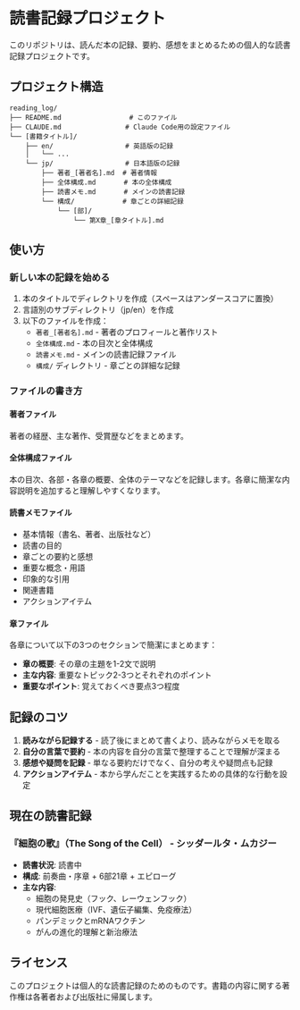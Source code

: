 # 読書記録プロジェクト

このリポジトリは、読んだ本の記録、要約、感想をまとめるための個人的な読書記録プロジェクトです。

## プロジェクト構造

```
reading_log/
├── README.md                 # このファイル
├── CLAUDE.md                # Claude Code用の設定ファイル
└── [書籍タイトル]/
    ├── en/                  # 英語版の記録
    │   └── ...
    └── jp/                  # 日本語版の記録
        ├── 著者_[著者名].md  # 著者情報
        ├── 全体構成.md       # 本の全体構成
        ├── 読書メモ.md       # メインの読書記録
        └── 構成/            # 章ごとの詳細記録
            └── [部]/
                └── 第X章_[章タイトル].md
```

## 使い方

### 新しい本の記録を始める

1. 本のタイトルでディレクトリを作成（スペースはアンダースコアに置換）
2. 言語別のサブディレクトリ（jp/en）を作成
3. 以下のファイルを作成：
   - `著者_[著者名].md` - 著者のプロフィールと著作リスト
   - `全体構成.md` - 本の目次と全体構成
   - `読書メモ.md` - メインの読書記録ファイル
   - `構成/` ディレクトリ - 章ごとの詳細な記録

### ファイルの書き方

#### 著者ファイル
著者の経歴、主な著作、受賞歴などをまとめます。

#### 全体構成ファイル  
本の目次、各部・各章の概要、全体のテーマなどを記録します。各章に簡潔な内容説明を追加すると理解しやすくなります。

#### 読書メモファイル
- 基本情報（書名、著者、出版社など）
- 読書の目的
- 章ごとの要約と感想
- 重要な概念・用語
- 印象的な引用
- 関連書籍
- アクションアイテム

#### 章ファイル
各章について以下の3つのセクションで簡潔にまとめます：
- **章の概要**: その章の主題を1-2文で説明
- **主な内容**: 重要なトピック2-3つとそれぞれのポイント
- **重要なポイント**: 覚えておくべき要点3つ程度

## 記録のコツ

1. **読みながら記録する** - 読了後にまとめて書くより、読みながらメモを取る
2. **自分の言葉で要約** - 本の内容を自分の言葉で整理することで理解が深まる
3. **感想や疑問を記録** - 単なる要約だけでなく、自分の考えや疑問点も記録
4. **アクションアイテム** - 本から学んだことを実践するための具体的な行動を設定

## 現在の読書記録

### 『細胞の歌』（The Song of the Cell） - シッダールタ・ムカジー
- **読書状況**: 読書中
- **構成**: 前奏曲・序章 + 6部21章 + エピローグ
- **主な内容**: 
  - 細胞の発見史（フック、レーウェンフック）
  - 現代細胞医療（IVF、遺伝子編集、免疫療法）
  - パンデミックとmRNAワクチン
  - がんの進化的理解と新治療法

## ライセンス

このプロジェクトは個人的な読書記録のためのものです。書籍の内容に関する著作権は各著者および出版社に帰属します。